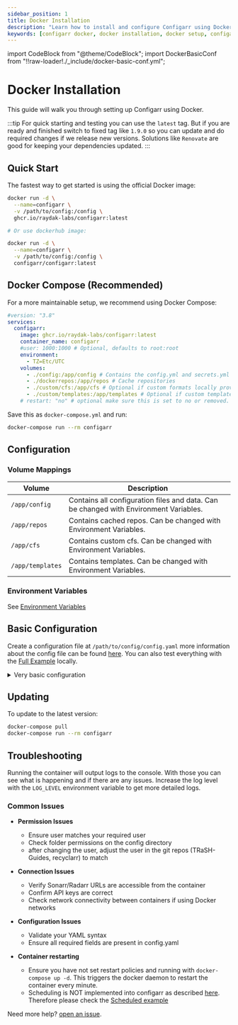 ```yaml
---
sidebar_position: 1
title: Docker Installation
description: "Learn how to install and configure Configarr using Docker"
keywords: [configarr docker, docker installation, docker setup, configarr configuration]
---
```


import CodeBlock from "@theme/CodeBlock";
import DockerBasicConf from "!!raw-loader!./\_include/docker-basic-conf.yml";

# Docker Installation

This guide will walk you through setting up Configarr using Docker.

:::tip
For quick starting and testing you can use the `latest` tag.
But if you are ready and finished switch to fixed tag like `1.9.0` so you can update and do required changes if we release new versions.
Solutions like `Renovate` are good for keeping your dependencies updated.
:::

## Quick Start

The fastest way to get started is using the official Docker image:

```bash title="shell"
docker run -d \
  --name=configarr \
  -v /path/to/config:/config \
  ghcr.io/raydak-labs/configarr:latest

# Or use dockerhub image:

docker run -d \
  --name=configarr \
  -v /path/to/config:/config \
  configarr/configarr:latest
```

## Docker Compose (Recommended)

For a more maintainable setup, we recommend using Docker Compose:

```yaml title="compose.yml"
#version: "3.8"
services:
  configarr:
    image: ghcr.io/raydak-labs/configarr:latest
    container_name: configarr
    #user: 1000:1000 # Optional, defaults to root:root
    environment:
      - TZ=Etc/UTC
    volumes:
      - ./config:/app/config # Contains the config.yml and secrets.yml
      - ./dockerrepos:/app/repos # Cache repositories
      - ./custom/cfs:/app/cfs # Optional if custom formats locally provided
      - ./custom/templates:/app/templates # Optional if custom templates
    # restart: "no" # optional make sure this is set to no or removed. Default is no
```

Save this as `docker-compose.yml` and run:

```bash title="shell"
docker-compose run --rm configarr
```

## Configuration

### Volume Mappings

| Volume           | Description                                                                           |
| ---------------- | ------------------------------------------------------------------------------------- |
| `/app/config`    | Contains all configuration files and data. Can be changed with Environment Variables. |
| `/app/repos`     | Contains cached repos. Can be changed with Environment Variables.                     |
| `/app/cfs`       | Contains custom cfs. Can be changed with Environment Variables.                       |
| `/app/templates` | Contains templates. Can be changed with Environment Variables.                        |

### Environment Variables

See [Environment Variables](../configuration/environment-variables.md)

## Basic Configuration

Create a configuration file at `/path/to/config/config.yaml` more information about the config file can be found [here](../configuration/config-file.md).
You can also test everything with the [Full Example](../examples.md) locally.

<details>
  <summary>Very basic configuration</summary>
  <CodeBlock language="yml">{DockerBasicConf}</CodeBlock>
</details>

## Updating

To update to the latest version:

```bash title="shell"
docker-compose pull
docker-compose run --rm configarr
```

## Troubleshooting

Running the container will output logs to the console.
With those you can see what is happening and if there are any issues.
Increase the log level with the `LOG_LEVEL` environment variable to get more detailed logs.

### Common Issues

- **Permission Issues**

  - Ensure user matches your required user
  - Check folder permissions on the config directory
  - after changing the user, adjust the user in the git repos (TRaSH-Guides, recyclarr) to match

- **Connection Issues**

  - Verify Sonarr/Radarr URLs are accessible from the container
  - Confirm API keys are correct
  - Check network connectivity between containers if using Docker networks

- **Configuration Issues**

  - Validate your YAML syntax
  - Ensure all required fields are present in config.yaml

- **Container restarting**
  - Ensure you have not set restart policies and running with `docker-compose up -d`. This triggers the docker daemon to restart the container every minute.
  - Scheduling is NOT implemented into configarr as described [here](../configuration/scheduled.md). Therefore please check the [Scheduled example](../examples.md)

Need more help? [open an issue](https://github.com/raydak-labs/configarr/issues).

